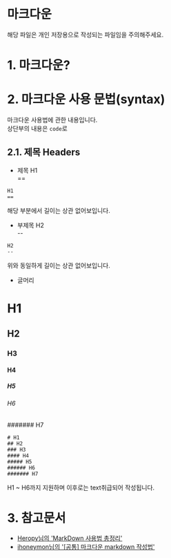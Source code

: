 ﻿마크다운
=======
해당 파일은 개인 저장용으로 작성되는 파일임을 주의해주세요.


# 1. 마크다운?

# 2. 마크다운 사용 문법(syntax)
마크다운 사용법에 관한 내용입니다.<br>
상단부의 내용은 ``` code ```로 
## 2.1. 제목 Headers

- 제목
H1<br>
==
```
H1
==
```
해당 부분에서 길이는 상관 없어보입니다.<br>

- 부제목
H2<br>
--
```
H2
--
```
위와 동일하게 길이는 상관 없어보입니다.<br>

- 글머리
# H1
## H2
### H3
#### H4
##### H5
###### H6
####### H7
```
# H1
## H2
### H3
#### H4
##### H5
###### H6
####### H7
```
H1 ~ H6까지 지원하며 이후로는 text취급되어 작성됩니다.<br>


# 3. 참고문서
- [Heropy님의 'MarkDown 사용법 총정리'](https://heropy.blog/2017/09/30/markdown/)
- [ihoneymon님의 '[공통] 마크다운 markdown 작성법'](https://gist.github.com/ihoneymon/652be052a0727ad59601)